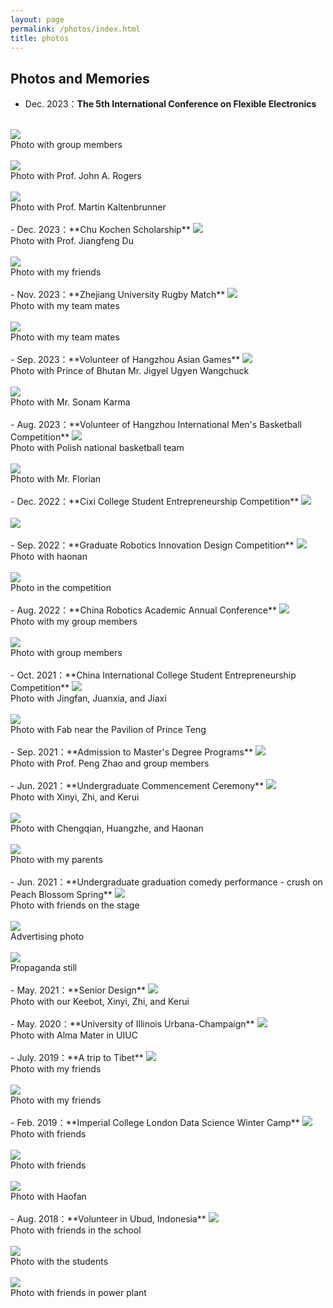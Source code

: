 ```yaml
---
layout: page
permalink: /photos/index.html
title: photos
---
```



## Photos and Memories

- Dec. 2023：**The 5th International Conference on Flexible Electronics** 
<br>
<img src="/images/Groupphotos/FE/Photo1.png">
<br>Photo with group members
<br>
<br>
<img src="/images/Groupphotos/FE/Photo2.png">
<br>Photo with Prof. John A. Rogers
<br>
<br>
<img src="/images/Groupphotos/FE/Photo3.png">
<br>Photo with Prof. Martin Kaltenbrunner
<br>
<br>
- Dec. 2023：**Chu Kochen Scholarship** 
<img src="/images/Groupphotos/ZKZ/Photo1.jpeg">
<br>Photo with Prof. Jiangfeng Du
<br>
<br>
<img src="/images/Groupphotos/ZKZ/Photo2.jpeg">
<br>Photo with my friends
<br>
<br>
- Nov. 2023：**Zhejiang University Rugby Match** 
<img src="/images/Groupphotos/Rugby/Photo1.jpeg">
<br>Photo with my team mates
<br>
<br>
<img src="/images/Groupphotos/Rugby/Photo2.jpeg">
<br>Photo with my team mates
<br>
<br>
- Sep. 2023：**Volunteer of Hangzhou Asian Games** 
<img src="/images/Groupphotos/AG/Photo1.jpeg">
<br>Photo with Prince of Bhutan Mr. Jigyel Ugyen Wangchuck
<br>
<br>
<img src="/images/Groupphotos/AG/Photo2.jpeg">
<br>Photo with Mr. Sonam Karma
<br>
<br>
- Aug. 2023：**Volunteer of Hangzhou International Men's Basketball Competition** 
<img src="/images/Groupphotos/Basketball/Photo1.jpeg">
<br>Photo with Polish national basketball team
<br>
<br>
<img src="/images/Groupphotos/Basketball/Photo2.jpeg">
<br>Photo with Mr. Florian
<br>
<br>
- Dec. 2022：**Cixi College Student Entrepreneurship Competition** 
<img src="/images/Groupphotos/Cixi/Photo1.jpeg">
<br>
<br>
<img src="/images/Groupphotos/Cixi/Photo2.jpeg">
<br>
<br>
- Sep. 2022：**Graduate Robotics Innovation Design Competition** 
<img src="/images/Groupphotos/hao/Photo1.jpeg">
<br>Photo with haonan
<br>
<br>
<img src="/images/Groupphotos/hao/Photo2.jpeg">
<br>Photo in the competition
<br>
<br>
- Aug. 2022：**China Robotics Academic Annual Conference** 
<img src="/images/Groupphotos/Robot/Photo1.jpeg">
<br>Photo with my group members
<br>
<br>
<img src="/images/Groupphotos/Robot/Photo2.jpeg">
<br>Photo with group members
<br>
<br>
- Oct. 2021：**China International College Student Entrepreneurship Competition** 
<img src="/images/Groupphotos/Internet/Photo1.jpeg">
<br>Photo with Jingfan, Juanxia, and Jiaxi
<br>
<br>
<img src="/images/Groupphotos/Internet/Photo2.jpeg">
<br>Photo with Fab near the Pavilion of Prince Teng
<br>
<br>
- Sep. 2021：**Admission to Master's Degree Programs** 
<img src="/images/Groupphotos/YJS/Photo1.jpeg">
<br>Photo with Prof. Peng Zhao and group members
<br>
<br>
- Jun. 2021：**Undergraduate Commencement Ceremony** 
<img src="/images/Groupphotos/Under/Photo1.jpeg">
<br>Photo with Xinyi, Zhi, and Kerui
<br>
<br>
<img src="/images/Groupphotos/Under/Photo2.jpeg">
<br>Photo with Chengqian, Huangzhe, and Haonan
<br>
<br>
<img src="/images/Groupphotos/Under/Photo3.jpeg">
<br>Photo with my parents
<br>
<br>
- Jun. 2021：**Undergraduate graduation comedy performance - crush on Peach Blossom Spring** 
<img src="/images/Groupphotos/comedy/Photo1.jpeg">
<br>Photo with friends on the stage
<br>
<br>
<img src="/images/Groupphotos/comedy/Photo2.jpeg">
<br>Advertising photo
<br>
<br>
<img src="/images/Groupphotos/comedy/Photo3.jpeg">
<br>Propaganda still
<br>
<br>
- May. 2021：**Senior Design** 
<img src="/images/Groupphotos/Senior/Photo1.jpeg">
<br>Photo with our Keebot, Xinyi, Zhi, and Kerui
<br>
<br>
- May. 2020：**University of Illinois Urbana-Champaign** 
<img src="/images/Groupphotos/UIUC/Photo1.jpeg">
<br>Photo with Alma Mater in UIUC
<br>
<br>
- July. 2019：**A trip to Tibet** 
<img src="/images/Groupphotos/LS/Photo1.jpeg">
<br>Photo with my friends
<br>
<br>
<img src="/images/Groupphotos/LS/Photo2.jpeg">
<br>Photo with my friends
<br>
<br>
- Feb. 2019：**Imperial College London Data Science Winter Camp** 
<img src="/images/Groupphotos/IC/Photo1.jpeg">
<br>Photo with friends
<br>
<br>
<img src="/images/Groupphotos/IC/Photo2.jpeg">
<br>Photo with friends
<br>
<br>
<img src="/images/Groupphotos/IC/Photo3.jpeg">
<br>Photo with Haofan
<br>
<br>
- Aug. 2018：**Volunteer in Ubud, Indonesia** 
<img src="/images/Groupphotos/Bali/Photo1.jpeg">
<br>Photo with friends in the school
<br>
<br>
<img src="/images/Groupphotos/Bali/Photo2.jpeg">
<br>Photo with the students
<br>
<br>
<img src="/images/Groupphotos/Bali/Photo3.jpeg">
<br>Photo with friends in power plant
<br>
<br>